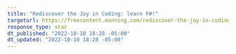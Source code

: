 ```yaml
---
title: "Rediscover the Joy in Coding: learn F#!"
targeturl: https://freecontent.manning.com/rediscover-the-joy-in-coding-learn-f 
response_type: star
dt_published: "2022-10-10 18:28 -05:00"
dt_updated: "2022-10-10 18:28 -05:00"
---
```


